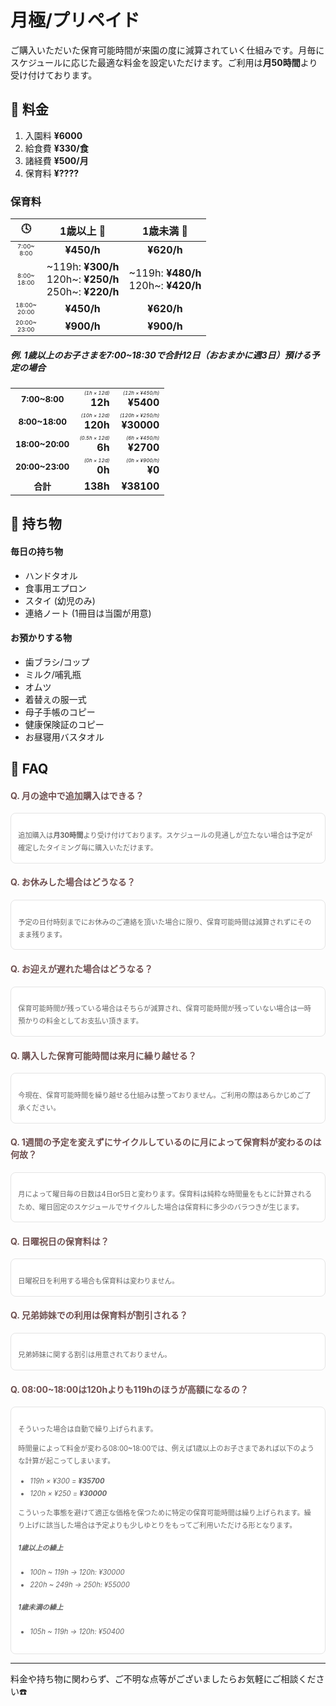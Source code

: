 ﻿# ⽉極/プリペイド
<style>
.timezone {
	font-size: 0.60em;
}
.caution {
	font-size: 0.50em;
}
.separate {
	font-size: 0.85em;
}
.question {
	color: #6f5050;
}
.answer {
	 padding: 1.2em 1em 1.2em;
	 color: #636363;
	 font-size: 0.8em;
	 line-height: 1.8;
	 background: #ffffff;
	 border-radius: 8px;
	 border: solid 0.15em #e4e4e4;
}
.answer > p:last-child {
	margin-bottom:  0;
}
</style>

ご購入いただいた保育可能時間が来園の度に減算されていく仕組みです。月毎にスケジュールに応じた最適な料金を設定いただけます。ご利用は**月50時間**より受け付けております。

<!--購入して頂いた保育可能時間がご利用の度に差し引かれるシステムとなっております。スケジュールに応じた最適な料金を月毎に設定できます。

ご利用は**月50時間**より受け付けております。-->

## 📝 料金

1. 入園料 **¥6000**
2. 給食費 **¥330/食**
3. 諸経費 **¥500/月**
4. 保育料 **¥????**

### 保育料

|🕓|1歳以上 👧|1歳未満 👶|
|:-:|:-:|:-:|
|<div class='timezone'>7:00~<br>8:00</div>|**¥450/h**|**¥620/h**|
|<div class='timezone'>8:00~<br>18:00</div>|<div style='text-align:right;'>~119h: **¥300/h**<br>120h~: **¥250/h**<br>250h~: **¥220/h**</div>|<div style='text-align:right;'>~119h: **¥480/h**<br>120h~: **¥420/h**</div>|
|<div class='timezone'>18:00~<br>20:00</div>|**¥450/h**|**¥620/h**|
|<div class='timezone'>20:00~<br>23:00</div>|**¥900/h**|**¥900/h**|

##### 例. 1歳以上のお子さまを7:00~18:30で合計12日（おおまかに週3日）預ける予定の場合

||||
|:-:|-:|-:|
|<div class='separate'>**7:00~8:00**</div>|<div class='caution'>*(1h × 12d)*</div>**12h**|<div class='caution'>*(12h × ¥450/h)*</div>**¥5400**|
|<div class='separate'>**8:00~18:00**</div>|<div class='caution'>*(10h × 12d)*</div>**120h**|<div class='caution'>*(120h × ¥250/h)*</div>**¥30000**|
|<div class='separate'>**18:00~20:00**</div>|<div class='caution'>*(0.5h × 12d)*</div>**6h**|<div class='caution'>*(6h × ¥450/h)*</div>**¥2700**|
|<div class='separate'>**20:00~23:00**</div>|<div class='caution'>*(0h × 12d)*</div>**0h**|<div class='caution'>*(0h × ¥900/h)*</div>**¥0**|
|<div class='separate'>**合計**</div>|**138h**|**¥38100**|

## 🎒 持ち物

#### 毎日の持ち物
- ハンドタオル
- 食事用エプロン
- スタイ (幼児のみ)
- 連絡ノート (1冊目は当園が用意)

#### お預かりする物
- 歯ブラシ/コップ
- ミルク/哺乳瓶
- オムツ
- 着替えの服一式
- 母子手帳のコピー
- 健康保険証のコピー
- お昼寝用バスタオル

## 🤔 FAQ

#### <span class='question'>Q. 月の途中で追加購⼊はできる？</span>
<div class='answer'>

追加購⼊は**月30時間**より受け付けております。スケジュールの見通しが立たない場合は予定が確定したタイミング毎に購入いただけます。

</div>

#### <span class='question'>Q. お休みした場合はどうなる？</span>
<div class='answer'>

予定の日付時刻までにお休みのご連絡を頂いた場合に限り、保育可能時間は減算されずにそのまま残ります。

</div>

#### <span class='question'>Q. お迎えが遅れた場合はどうなる？</span>
<div class='answer'>

保育可能時間が残っている場合はそちらが減算され、保育可能時間が残っていない場合は一時預かりの料金としてお支払い頂きます。

</div>

#### <span class='question'>Q. 購入した保育可能時間は来月に繰り越せる？</span>
<div class='answer'>

今現在、保育可能時間を繰り越せる仕組みは整っておりません。ご利用の際はあらかじめご了承ください。

</div>

#### <span class='question'>Q. 1週間の予定を変えずにサイクルしているのに月によって保育料が変わるのは何故？</span>
<div class='answer'>

月によって曜日毎の日数は4日or5日と変わります。保育料は純粋な時間量をもとに計算されるため、曜日固定のスケジュールでサイクルした場合は保育料に多少のバラつきが生じます。

</div>

#### <span class='question'>Q. 日曜祝日の保育料は？</span>
<div class='answer'>

日曜祝日を利用する場合も保育料は変わりません。

</div>

#### <span class='question'>Q. 兄弟姉妹での利用は保育料が割引される？</span>
<div class='answer'>

兄弟姉妹に関する割引は用意されておりません。

</div>

#### <span class='question'>Q. 08:00~18:00は120hよりも119hのほうが高額になるの？</span>
<div class='answer'>

そういった場合は自動で繰り上げられます。

時間量によって料金が変わる08:00~18:00では、例えば1歳以上のお子さまであれば以下のような計算が起こってしまいます。

- _119h × ¥300 = **¥35700**_
- _120h × ¥250 = **¥30000**_

こういった事態を避けて適正な価格を保つために特定の保育可能時間は繰り上げられます。繰り上げに該当した場合は予定よりも少しゆとりをもってご利用いただける形となります。

##### 1歳以上の繰上
- *100h ~ 119h → 120h: ¥30000*
- *220h ~ 249h → 250h: ¥55000*

##### 1歳未満の繰上
- *105h ~ 119h → 120h: ¥50400*

</div>

<!--
## 📅 例

便宜上、以下は全て【1歳以上のお子さま】に統一することとします。

#### おおまかに週3 → 07:30~19:30の時間帯で合計12日

週3日という括りであっても月によって日数が12日~15日と変動します。

||||
|:-:|:-:|:-:|
|<div class='timezone'>*07:00~<br>08:00*</div>|*0.5h × 12d<br>= 6h*|***¥2700***|
|<div class='timezone'>*08:00~<br>18:00*</div>|*10h × 12d<br>= 120h*|***¥30000***|
|<div class='timezone'>*18:00~<br>20:00*</div>|*1.5h × 12d<br>= 18h*|***¥8100***|
|<div class='timezone'>*20:00~<br>23:00*</div>|*0h × 12d<br>= 0h*|***¥0***|
|<div class='timezone'>*total*</div>|*144h*|**¥40800**|

#### 50hを満たさない → 09:00~17:00の時間帯で合計4日

合計が50hに到達しない場合はご利用いただけません。

||||
|:-:|:-:|:-:|
|<div class='timezone'>*07:00~<br>08:00*</div>|*0h × 4d<br>= 0h*|***¥0***|
|<div class='timezone'>*08:00~<br>18:00*</div>|*8h × 4d<br>= 32h*|***¥8000***|
|<div class='timezone'>*18:00~<br>20:00*</div>|*0h × 4d<br>= 0h*|***¥0***|
|<div class='timezone'>*20:00~<br>23:00*</div>|*0h × 4d<br>= 0h*|***¥0***|
|<div class='timezone'>*total*</div>|*32h*|**不可**|

#### 曜日毎に異なる時間帯 → 09:00-17:00を合計4日、11:00-20:00を合計8日

曜日毎に異なる時間帯を設定することも、あるいは特殊な1日のスケジュールを組み込むことも可能です。

||||
|:-:|:-:|:-:|
|<div class='timezone'>*07:00~<br>08:00*</div>|*0h × 4d<br>= 0h*|***¥0***|
|<div class='timezone'>*08:00~<br>18:00*</div>|*(8h × 4d)<br>+ (7h × 8d)<br>= 88h*|***¥26400***|
|<div class='timezone'>*18:00~<br>20:00*</div>|*2h × 8d<br>= 16h*|***¥7200***|
|<div class='timezone'>*20:00~<br>23:00*</div>|*0h × 4d<br>= 0h*|***¥0***|
|<div class='timezone'>*total*</div>|*104h*|**¥33600**|
-->

***
料金や持ち物に関わらず、ご不明な点等がございましたらお気軽にご相談ください☎️
